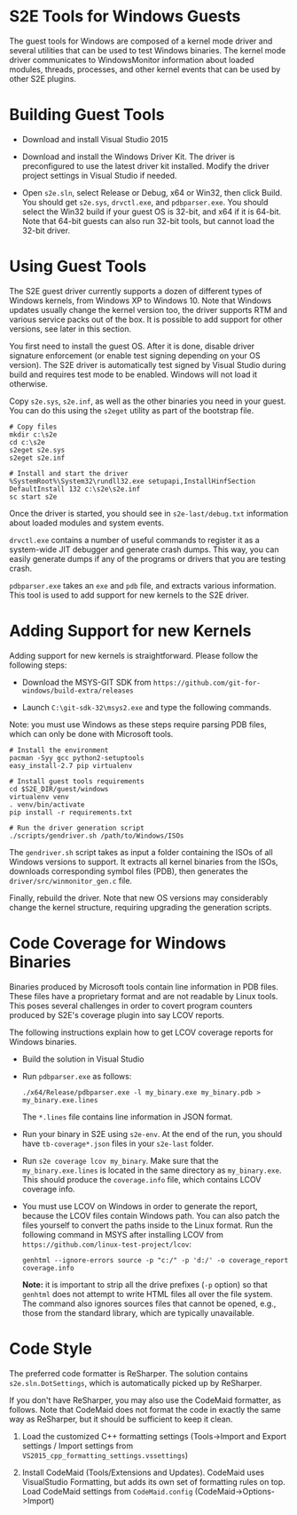 S2E Tools for Windows Guests
============================


The guest tools for Windows are composed of a kernel mode driver and
several utilities that can be used to test Windows binaries.
The kernel mode driver communicates to WindowsMonitor information about
loaded modules, threads, processes, and other kernel events that can
be used by other S2E plugins.

Building Guest Tools
====================

- Download and install Visual Studio 2015

- Download and install the Windows Driver Kit. The driver is preconfigured
  to use the latest driver kit installed. Modify the driver project settings
  in Visual Studio if needed.

- Open ```s2e.sln```, select Release or Debug, x64 or Win32, then click Build.
  You should get ```s2e.sys```, ```drvctl.exe```,
  and ```pdbparser.exe```. You should select the Win32 build if your guest
  OS is 32-bit, and x64 if it is 64-bit. Note that 64-bit guests can also
  run 32-bit tools, but cannot load the 32-bit driver.

Using Guest Tools
=================

The S2E guest driver currently supports a dozen of different types of Windows
kernels, from Windows XP to Windows 10. Note that Windows updates usually
change the kernel version too, the driver supports RTM and various service
packs out of the box. It is possible to add support for other versions,
see later in this section.

You first need to install the guest OS. After it is done,
disable driver signature enforcement (or enable test signing
depending on your OS version). The S2E driver is automatically test signed
by Visual Studio during build and requires test mode to be enabled. Windows
will not load it otherwise.

Copy ```s2e.sys```, ```s2e.inf```, as well as the other binaries you need in your guest. You
can do this using the ```s2eget``` utility as part of the bootstrap file.

```
# Copy files
mkdir c:\s2e
cd c:\s2e
s2eget s2e.sys
s2eget s2e.inf

# Install and start the driver
%SystemRoot%\System32\rundll32.exe setupapi,InstallHinfSection DefaultInstall 132 c:\s2e\s2e.inf
sc start s2e
```

Once the driver is started, you should see in ```s2e-last/debug.txt```
information about loaded modules and system events.

 ```drvctl.exe``` contains a number of useful commands to register it as a
system-wide JIT debugger and generate crash dumps. This way, you can easily
generate dumps if any of the programs or drivers that you are testing
crash.

 ```pdbparser.exe``` takes an ```exe``` and ```pdb``` file, and extracts various information.
This tool is used to add support for new kernels to the S2E driver.


Adding Support for new Kernels
==============================

Adding support for new kernels is straightforward. Please follow the following steps:

- Download the MSYS-GIT SDK from ```https://github.com/git-for-windows/build-extra/releases```

- Launch ```C:\git-sdk-32\msys2.exe``` and type the following commands.

Note: you must use Windows as these steps require parsing PDB files, which can only be done with Microsoft tools.

```
# Install the environment
pacman -Syy gcc python2-setuptools
easy_install-2.7 pip virtualenv

# Install guest tools requirements
cd $S2E_DIR/guest/windows
virtualenv venv
. venv/bin/activate
pip install -r requirements.txt

# Run the driver generation script
./scripts/gendriver.sh /path/to/Windows/ISOs
```

The ```gendriver.sh``` script takes as input a folder containing the ISOs of all Windows versions to support.
It extracts all kernel binaries from the ISOs, downloads corresponding symbol files (PDB), then generates
the ```driver/src/winmonitor_gen.c``` file.

Finally, rebuild the driver. Note that new OS versions may considerably change the kernel structure, requiring upgrading
the generation scripts.

Code Coverage for Windows Binaries
==================================

Binaries produced by Microsoft tools contain line information in PDB files. These files have a proprietary
format and are not readable by Linux tools. This poses several challenges in order to covert program counters
produced by S2E's coverage plugin into say LCOV reports.

The following instructions explain how to get LCOV coverage reports for Windows binaries.

- Build the solution in Visual Studio

- Run ```pdbparser.exe``` as follows:

    ```
    ./x64/Release/pdbparser.exe -l my_binary.exe my_binary.pdb > my_binary.exe.lines
    ```

    The ```*.lines``` file contains line information in JSON format.

- Run your binary in S2E using ```s2e-env```. At the end of the run, you should have ```tb-coverage*.json```
  files in your ```s2e-last``` folder.

- Run ```s2e coverage lcov my_binary```. Make sure that the ```my_binary.exe.lines``` is located in the same
  directory as ```my_binary.exe```.  This should produce the ```coverage.info``` file, which contains
  LCOV coverage info.

- You must use LCOV on Windows in order to generate the report, because the LCOV files contain Windows path.
  You can also patch the files yourself to convert the paths inside to the Linux format. Run the following command in MSYS after
  installing LCOV from ```https://github.com/linux-test-project/lcov```:

  ```genhtml --ignore-errors source -p "c:/" -p 'd:/' -o coverage_report coverage.info```

  **Note:** it is important to strip all the drive prefixes (```-p``` option) so that ```genhtml``` does not attempt
  to write HTML files all over the file system. The command also ignores sources files that cannot be opened, e.g.,
  those from the standard library, which are typically unavailable.

Code Style
==========

The preferred code formatter is ReSharper. The solution contains ```s2e.sln.DotSettings```,
which is automatically picked up by ReSharper.

If you don't have ReSharper, you may also use the CodeMaid formatter, as follows. Note that CodeMaid
does not format the code in exactly the same way as ReSharper, but it should be sufficient to keep it clean.

1. Load the customized C++ formatting settings
   (Tools->Import and Export settings / Import settings from ```VS2015_cpp_formatting_settings.vssettings```)

2. Install CodeMaid (Tools/Extensions and Updates).
   CodeMaid uses VisualStudio Formatting, but adds its own set of formatting rules on top.
   Load CodeMaid settings from ```CodeMaid.config``` (CodeMaid->Options->Import)

